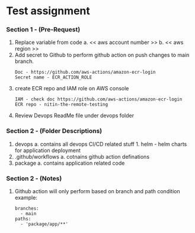 # Test assignment

### Section 1 - (Pre-Request)

1. Replace variable from code
    a. << aws account number >>
    b. << aws region >>
2. Add secret to Github to perform github action on push changes to main branch.
    ```
    Doc - https://github.com/aws-actions/amazon-ecr-login
    Secret name - ECR_ACTION_ROLE
    ```
3. create ECR repo and IAM role on AWS console
    ```
    IAM - check doc https://github.com/aws-actions/amazon-ecr-login
    ECR repo - nitin-the-remote-testing
    ```
4. Review Devops ReadMe file under devops folder

### Section 2 - (Folder Descriptions)

1. devops
    a. contains all devops CI/CD related stuff
        1. helm - helm charts for application deployment
2. .github/workflows
    a. cotnains github action definations
3. package
    a. contains application related code


### Section 2 - (Notes)

1. Github action will only perform based on branch and path condition
example:
    ```
    branches:
      - main
    paths:
      - 'package/app/**'
    ```
